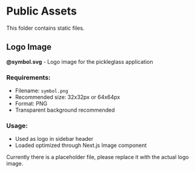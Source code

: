 # Public Assets

This folder contains static files.

## Logo Image

**@symbol.svg** - Logo image for the pickleglass application

### Requirements:
- Filename: `symbol.png`
- Recommended size: 32x32px or 64x64px  
- Format: PNG
- Transparent background recommended

### Usage:
- Used as logo in sidebar header
- Loaded optimized through Next.js Image component

Currently there is a placeholder file, please replace it with the actual logo image. 
